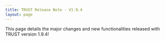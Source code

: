 ```yaml
---
title: TRUST Release Note - V1.9.4
layout: page
---
```


This page details the major changes and new functionalities released with TRUST version 1.9.4!
